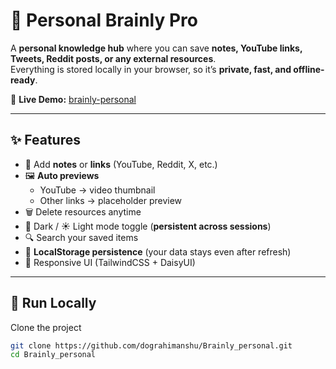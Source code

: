 # 🧠 Personal Brainly Pro

A **personal knowledge hub** where you can save **notes, YouTube links, Tweets, Reddit posts, or any external resources**.  
Everything is stored locally in your browser, so it’s **private, fast, and offline-ready**.

🔗 **Live Demo:** [brainly-personal](https://brainly-personal-pznjcvoh2-himanshu-dogras-projects.vercel.app)

---

## ✨ Features
- 📝 Add **notes** or **links** (YouTube, Reddit, X, etc.)
- 🖼️ **Auto previews**  
  - YouTube → video thumbnail  
  - Other links → placeholder preview
- 🗑️ Delete resources anytime
- 🌙 Dark / ☀️ Light mode toggle (**persistent across sessions**)
- 🔍 Search your saved items
- 💾 **LocalStorage persistence** (your data stays even after refresh)
- 📱 Responsive UI (TailwindCSS + DaisyUI)

---

## 🚀 Run Locally
Clone the project

```bash
git clone https://github.com/dograhimanshu/Brainly_personal.git
cd Brainly_personal
